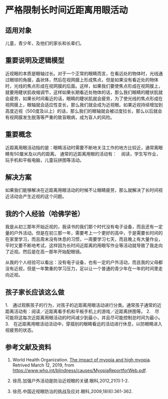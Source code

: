 # 严格限制长时间近距离用眼活动

## 适用对象

儿童，青少年，及他们的家长和长辈们。

## 重要说明及逻辑模型

近视眼的本质是眼轴过长。对于一个正常的眼睛而言，在看远处的物体时，光线通过眼球的角膜，晶状体，然后在视网膜上形成焦点，但是如果没有看近处的物体时，光线的焦点形成在视网膜的后面。这样，如果我们要使焦点形成在视网膜上，就要用睫状肌收缩调节，这样如果长期看近处物体的话，那么我们眼睛的睫状肌就会疲劳，如果长时间看近的话，眼睛的睫状肌就会疲劳，为了使光线的焦点形成在视网膜上，眼轴就会适应性变长，那么我们就会成为近视眼。如果近视持续增加到高度近视（500度及以上）的话，那么我们的眼轴就会被过度拉长，那么以后就会有视网膜发生脱落等严重的致盲眼病，成为盲人的风险。

## 重要概念

近距离用眼活动指的是：眼睛活动时需要不断地关注工作的地方比较近，通常离眼睛有50厘米及以内的距离。 通常的近距离用眼的活动有：　阅读，学生写作业，玩手机和平板电脑，儿童玩拼图等活动。

## 解决方案

如果我们能够解决在近距离用眼活动的时候不让眼睛疲劳，那么就解决了长时间视近活动会产生近视的这个问题。

## 我的个人经验（哈佛学爸）

我是从初三那年开始近视的，我读书的我们那个时代没有电子设备，而且还有一定量的户外活动。但是在初三那一年，需要考上一个更好的高中，于是需要长时间的在家里学习，而且周末没有休息的习惯，一周要学习七天，而且晚上有大量作业，平时又要不断地考试，这样因为长时间近距离的用眼写作业等活动就导致了我走向了近视。然后是在高一那年开始配眼镜。

从我的个人经验可以看出：没有电子设备，也有一定的户外活动，而且我的父母都没有近视，但是一年繁重的学习压力，足以让一个普通的青少年在一年的时间里走向近视。

## 孩子家长应该这么做

1.　通过观察孩子的行为，对孩子的近距离用眼活动进行分类。通常孩子通常的近距离活动有：阅读／近距离看手机和平板手机上的游戏／近距离拼图等。
2.　尽可能将这每次近距离用眼活动的时间减少到最小，并且尽可能控制总时间为最小。
3.　在近距离用眼活动活动中，穿插别的眼睛看远的活动进行休息，以防眼睛进入视疲劳的状态。

## 参考文献及资料

1. World Health Organization. [The impact of myopia and high myopia](https://www.who.int/blindness/causes/MyopiaReportforWeb.pdf). Retrived March 12, 2019, from https://www.who.int/blindness/causes/MyopiaReportforWeb.pdf.

2. 徐亮.加强户外活动是防治近视眼的关键.眼科,2012,21(1):1-2.

3. 徐亮.中国近视眼防治的挑战及应对.眼科,2009,18(6):361-362.